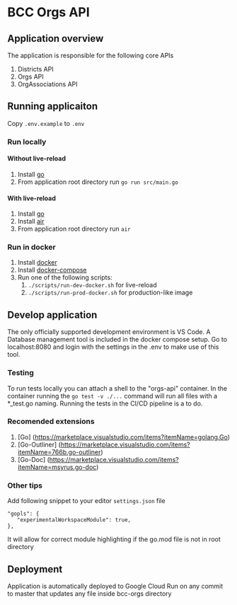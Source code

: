 # BCC Orgs API

## Application overview

The application is responsible for the following core APIs

1. Districts API
2. Orgs API
3. OrgAssociations API

## Running applicaiton

Copy ```.env.example``` to ```.env```

### Run locally

#### Without live-reload

1. Install [go](https://go.dev/doc/install)
2. From application root directory run
   ```go run src/main.go```

#### With live-reload

1. Install [go](https://go.dev/doc/install)
2. Install [air](https://github.com/cosmtrek/air)
3. From application root directory run
   ```air```

### Run in docker

1. Install [docker](https://docs.docker.com/get-docker/)
2. Install [docker-compose](https://docs.docker.com/compose/install/)
3. Run one of the following scripts:
   1. ```./scripts/run-dev-docker.sh``` for live-reload
   2. ```./scripts/run-prod-docker.sh``` for production-like image

## Develop application

The only officially supported development environment is VS Code. A Database management tool is included in the docker compose setup. Go to localhost:8080 and login with the settings in the .env to make use of this tool.

### Testing

To run tests locally you can attach a shell to the "orgs-api" container. In the container running the ```go test -v ./...``` command will run all files with a *_test.go naming. Running the tests in the CI/CD pipeline is a to do.

### Recomended extensions

1. [Go] (https://marketplace.visualstudio.com/items?itemName=golang.Go)
2. [Go-Outliner] (https://marketplace.visualstudio.com/items?itemName=766b.go-outliner)
3. [Go-Doc] (https://marketplace.visualstudio.com/items?itemName=msyrus.go-doc)

### Other tips

Add following snippet to your editor ```settings.json``` file
```
"gopls": {
   "experimentalWorkspaceModule": true,
},
```
It will allow for correct module highlighting if the go.mod file is not in root directory

## Deployment

Application is automatically deployed to Google Cloud Run on any commit to master that updates any file inside bcc-orgs directory
